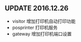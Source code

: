 UPDATE 2016.12.26
---------------------
* visitor 增加打印机自动打印功能
* posprinter 打印机服务
* gateway 增加打印机端口设置
